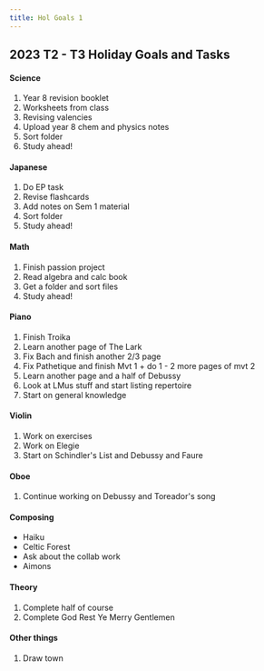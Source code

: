 ```yaml
---
title: Hol Goals 1
---
```


## 2023 T2 - T3 Holiday Goals and Tasks
#### Science
1. Year 8 revision booklet
2. Worksheets from class
3. Revising valencies
4. Upload year 8 chem and physics notes
5. Sort folder
6. Study ahead!

#### Japanese
1. Do EP task
2. Revise flashcards
3. Add notes on Sem 1 material
4. Sort folder
5. Study ahead!

#### Math
1. Finish passion project
2. Read algebra and calc book
3. Get a folder and sort files
4. Study ahead!

#### Piano
1. Finish Troika
2. Learn another page of The Lark
3. Fix Bach and finish another 2/3 page
4. Fix Pathetique and finish Mvt 1 + do 1 - 2 more pages of mvt 2
5. Learn another page and a half of Debussy
6. Look at LMus stuff and start listing repertoire
7. Start on general knowledge

#### Violin
1. Work on exercises
2. Work on Elegie
3. Start on Schindler's List and Debussy and Faure

#### Oboe
1. Continue working on Debussy and Toreador's song

#### Composing
- Haiku
- Celtic Forest
- Ask about the collab work
- Aimons

#### Theory
1. Complete half of course
2. Complete God Rest Ye Merry Gentlemen

#### Other things
1. Draw town